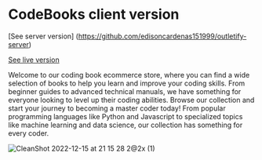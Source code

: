 # CodeBooks client version
[See server version] (https://github.com/edisoncardenas151999/outletify-server)

[See live version](https://ebooks-project.netlify.app)


Welcome to our coding book ecommerce store, where you can find a wide selection of books to help you learn and improve your coding skills. From beginner guides to advanced technical manuals, we have something for everyone looking to level up their coding abilities. Browse our collection and start your journey to becoming a master coder today! From popular programming languages like Python and Javascript to specialized topics like machine learning and data science, our collection has something for every coder.

![CleanShot 2022-12-15 at 21 15 28 2@2x (1)](https://user-images.githubusercontent.com/108204103/208222525-57b11117-4ad1-4a3d-b5c6-e69ea7c0f1d5.png)
